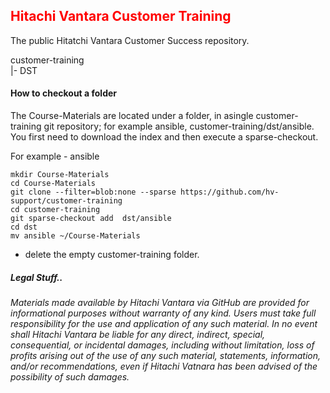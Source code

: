 ## <font color='red'>Hitachi Vantara Customer Training </font>
The public Hitatchi Vantara Customer Success repository.

customer-training  
  |- DST  
    



#### How to checkout a folder
The Course-Materials are located under a folder, in asingle customer-training git repository; for example ansible, customer-training/dst/ansible.  You first need to download the index and then execute a sparse-checkout.  

For example - ansible

```
mkdir Course-Materials
cd Course-Materials
git clone --filter=blob:none --sparse https://github.com/hv-support/customer-training
cd customer-training
git sparse-checkout add  dst/ansible
cd dst
mv ansible ~/Course-Materials
```
* delete the empty customer-training folder.


##### Legal Stuff..    
<em>Materials made available by Hitachi Vantara via GitHub are provided for informational purposes without warranty of any kind.  Users must take full responsibility for the use and application of any such material.  In no event shall Hitachi Vantara be liable for any direct, indirect, special, consequential, or incidental damages, including without limitation, loss of profits arising out of the use of any such material, statements, information, and/or recommendations, even if Hitachi Vatnara has been advised of the possibility of such damages.</em> 

